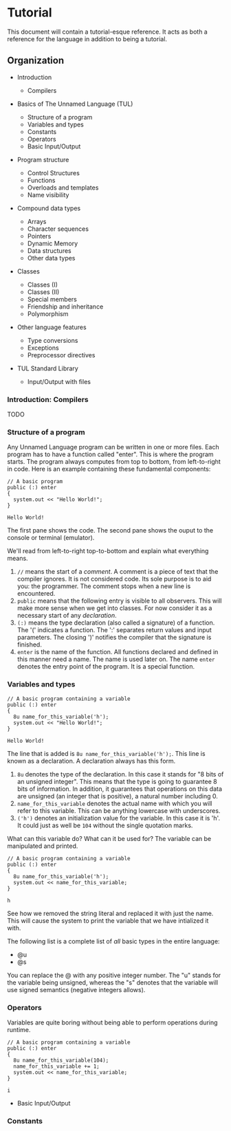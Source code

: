 # Tutorial #
This document will contain a tutorial-esque reference. It acts as both a reference for the language in addition to being a tutorial.

## Organization ##
* Introduction
  * Compilers
* Basics of The Unnamed Language (TUL)
  * Structure of a program
  * Variables and types
  * Constants
  * Operators
  * Basic Input/Output

* Program structure
  * Control Structures
  * Functions
  * Overloads and templates
  * Name visibility

* Compound data types
  * Arrays
  * Character sequences
  * Pointers
  * Dynamic Memory
  * Data structures
  * Other data types

* Classes
  * Classes (I)
  * Classes (II)
  * Special members
  * Friendship and inheritance
  * Polymorphism

* Other language features
  * Type conversions
  * Exceptions
  * Preprocessor directives

* TUL Standard Library
  * Input/Output with files

### Introduction: Compilers ###
TODO

### Structure of a program ###
Any Unnamed Language program can be written in one or more files. Each program has to have a function called "enter". This is where the program starts. The program always computes from top to bottom, from left-to-right in code. Here is an example containing these fundamental components:
```
// A basic program
public (:) enter
{
  system.out << "Hello World!";
}
```
```
Hello World!
```

The first pane shows the code. The second pane shows the ouput to the console or terminal (emulator).

We'll read from left-to-right top-to-bottom and explain what everything means.
1. `//` means the start of a _comment_. A comment is a piece of text that the compiler ignores. It is not considered code. Its sole purpose is to aid you: the programmer. The comment stops when a new line is encountered.
2. `public` means that the following entry is visible to all observers. This will make more sense when we get into classes. For now consider it as a necessary start of any _declaration_.
3. `(:)` means the type declaration (also called a signature) of a function. The '(' indicates a function. The ':' separates return values and input parameters. The closing ')' notifies the compiler that the signature is finished.
4. `enter` is the name of the function. All functions declared and defined in this manner need a name. The name is used later on. The name `enter` denotes the entry point of the program. It is a special function.

### Variables and types ###
```
// A basic program containing a variable
public (:) enter
{
  8u name_for_this_variable('h');
  system.out << "Hello World!";
}
```
```
Hello World!
```

The line that is added is `8u name_for_this_variable('h');`. This line is known as a declaration. A declaration always has this form.
1. `8u` denotes the type of the declaration. In this case it stands for "8 bits of an unsigned integer". This means that the type is going to guarantee 8 bits of information. In addition, it guarantees that operations on this data are unsigned (an integer that is positive), a natural number including 0.
2. `name_for_this_variable` denotes the actual name with which you will refer to this variable. This can be anything lowercase with underscores.
3. `('h')` denotes an initialization value for the variable. In this case it is 'h'. It could just as well be `104` without the single quotation marks.

What can this variable do? What can it be used for? The variable can be manipulated and printed.
```
// A basic program containing a variable
public (:) enter
{
  8u name_for_this_variable('h');
  system.out << name_for_this_variable;
}
```
```
h
```

See how we removed the string literal and replaced it with just the name. This will cause the system to print the variable that we have intialized it with.

The following list is a complete list of _all_ basic types in the entire language:
* @u
* @s

You can replace the @ with any positive integer number. The "u" stands for the variable being unsigned, whereas the "s" denotes that the variable will use signed semantics (negative integers allows).

### Operators ###
Variables are quite boring without being able to perform operations during runtime.
```
// A basic program containing a variable
public (:) enter
{
  8u name_for_this_variable(104);
  name_for_this_variable += 1;
  system.out << name_for_this_variable;
}
```
```
i
```

  * Basic Input/Output
### Constants ###


















